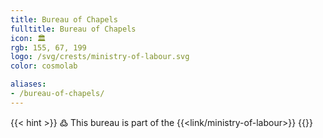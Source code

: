 ```yaml
---
title: Bureau of Chapels
fulltitle: Bureau of Chapels
icon: 🏛️
rgb: 155, 67, 199
logo: /svg/crests/ministry-of-labour.svg
color: cosmolab

aliases:
- /bureau-of-chapels/
---
```

{{< hint >}}
߷ This bureau is part of the {{<link/ministry-of-labour>}}
{{</hint>}}